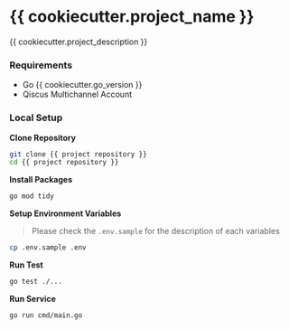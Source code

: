 # {{ cookiecutter.project_name }}
{{ cookiecutter.project_description }}

### Requirements
- Go {{ cookiecutter.go_version }}
- Qiscus Multichannel Account

### Local Setup
**Clone Repository**

```bash
git clone {{ project repository }}
cd {{ project repository }}
```

**Install Packages**
```bash
go mod tidy
```

**Setup Environment Variables**
> Please check the `.env.sample` for the description of each variables
```bash
cp .env.sample .env
```

**Run Test**

```bash
go test ./...
```

**Run Service**
```bash
go run cmd/main.go
```
